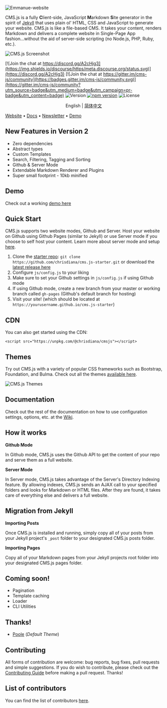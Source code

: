 ![Emmanue-website](https://emmanuelkus.github.io/My-website/)

CMS.js is a fully **C**lient-side, JavaScript **M**arkdown **S**ite generator in the spirit of [Jekyll](https://github.com/jekyll/jekyll) that uses plain ol' HTML, CSS and JavaScript to generate your website. CMS.js is like a file-based CMS.
It takes your content, renders Markdown and delivers a complete website in Single-Page App fashion...without the aid of server-side scripting (no Node.js, PHP, Ruby, etc.).

![CMS.js Screenshot](https://raw.githubusercontent.com/chrisdiana/cms.js/gh-pages/img/screenshot.png)


[![Join the chat at https://discord.gg/A2cHjg3](https://img.shields.io/discourse/https/meta.discourse.org/status.svg)](https://discord.gg/A2cHjg3)
[![Join the chat at https://gitter.im/cms-js/community](https://badges.gitter.im/cms-js/community.svg)](https://gitter.im/cms-js/community?utm_source=badge&utm_medium=badge&utm_campaign=pr-badge&utm_content=badge)
![Version](https://img.shields.io/github/package-json/v/chrisdiana/cms.js.svg)
[![npm version](https://badge.fury.io/js/%40chrisdiana%2Fcmsjs.svg)](https://badge.fury.io/js/%40chrisdiana%2Fcmsjs)
![License](https://img.shields.io/github/license/chrisdiana/cms.js.svg)


<p align="center">
  <span>English</span> |
  <a href="./README-zh.md">简体中文</a>
</p>


[Website](http://chrisdiana.github.io/cms.js/) • [Docs](https://github.com/chrisdiana/cms.js/wiki) • [Newsletter](http://eepurl.com/dN-e3j) • [Demo](http://chrisdiana.github.io/cms.js/demo)


## New Features in Version 2

* Zero dependencies
* Abstract types
* Custom Templates
* Search, Filtering, Tagging and Sorting
* Github & Server Mode
* Extendable Markdown Renderer and Plugins
* Super small footprint - 10kb minified


## Demo

Check out a working [demo here](http://chrisdiana.github.io/cms.js/demo)


## Quick Start

CMS.js supports two website modes, Github and Server. Host your website on Github using Github Pages (similar to Jekyll) or use Server mode if you choose to self host your content. Learn more about server mode and setup [here](https://github.com/chrisdiana/cms.js/wiki/Server-Mode).

1. Clone the [starter repo](https://github.com/chrisdiana/cms.js-starter): `git clone https://github.com/chrisdiana/cms.js-starter.git` or download the [latest release here](https://github.com/chrisdiana/cms.js/releases/latest)
2. Configure `js/config.js` to your liking
3. Make sure to set your Github settings in `js/config.js` if using Github mode
4. If using Github mode, create a new branch from your master or working branch called `gh-pages` (Github's default branch for hosting)
5. Visit your site! (which should be located at `https://yourusername.github.io/cms.js-starter`)


## CDN

You can also get started using the CDN:
```
<script src="https://unpkg.com/@chrisdiana/cmsjs"></script>
```


## Themes

Try out CMS.js with a variety of popular CSS frameworks such as Bootstrap, Foundation, and Bulma. Check out all the themes [available here](https://chrisdiana.github.io/cms.js-themes).

![CMS.js Themes](./img/themes.png)


## Documentation
Check out the rest of the documentation on how to use configuration settings, options, etc. at the [Wiki](https://github.com/chrisdiana/cms.js/wiki).


## How it works

**Github Mode**

In Github mode, CMS.js uses the Github API to get the content of your repo and serve them as a full website.

**Server Mode**

In Server mode, CMS.js takes advantage of the Server's Directory Indexing feature. By allowing indexes, CMS.js sends an AJAX call to your specified folders and looks for Markdown or HTML files.
After they are found, it takes care of everything else and delivers a full website.


## Migration from Jekyll

**Importing Posts**

Once CMS.js is installed and running, simply copy all of your posts from your Jekyll project's `_post` folder to your designated CMS.js posts folder.

**Importing Pages**

Copy all of your Markdown pages from your Jekyll projects root folder into your designated CMS.js pages folder.


## Coming soon!

* Pagination
* Template caching
* Loader
* CLI Utilities


## Thanks!

* [Poole](https://github.com/poole/poole) (*Default Theme*)


## Contributing

All forms of contribution are welcome: bug reports, bug fixes, pull requests and simple suggestions. If you do wish to contribute, please check out the [Contributing Guide](https://github.com/chrisdiana/cms.js/wiki/Contributing-Guide) before making a pull request. Thanks!


## List of contributors

You can find the list of contributors [here](https://github.com/chrisdiana/cms.js/graphs/contributors).
